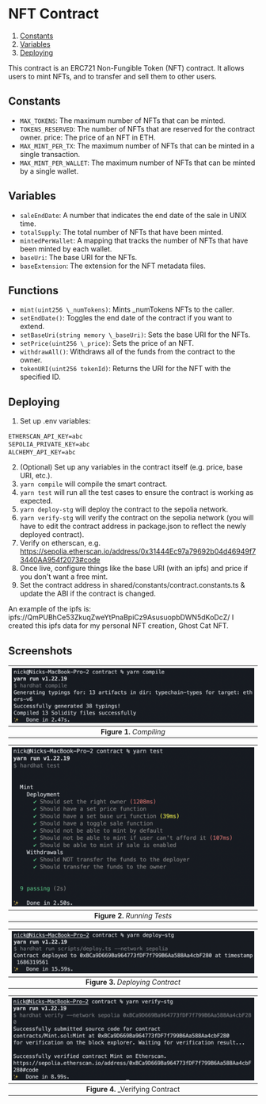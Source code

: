 # NFT Contract

1. [Constants](#constants)
2. [Variables](#variables)
3. [Deploying](#deploying)

This contract is an ERC721 Non-Fungible Token (NFT) contract. It allows users to mint NFTs, and to transfer and sell them to other users.

## Constants

- `MAX_TOKENS`: The maximum number of NFTs that can be minted.
- `TOKENS_RESERVED`: The number of NFTs that are reserved for the contract owner.
  price: The price of an NFT in ETH.
- `MAX_MINT_PER_TX`: The maximum number of NFTs that can be minted in a single transaction.
- `MAX_MINT_PER_WALLET`: The maximum number of NFTs that can be minted by a single wallet.

## Variables

- `saleEndDate`: A number that indicates the end date of the sale in UNIX time.
- `totalSupply`: The total number of NFTs that have been minted.
- `mintedPerWallet`: A mapping that tracks the number of NFTs that have been minted by each wallet.
- `baseUri`: The base URI for the NFTs.
- `baseExtension`: The extension for the NFT metadata files.

## Functions

- `mint(uint256 \_numTokens)`: Mints \_numTokens NFTs to the caller.
- `setEndDate()`: Toggles the end date of the contract if you want to extend.
- `setBaseUri(string memory \_baseUri)`: Sets the base URI for the NFTs.
- `setPrice(uint256 \_price)`: Sets the price of an NFT.
- `withdrawAll()`: Withdraws all of the funds from the contract to the owner.
- `tokenURI(uint256 tokenId)`: Returns the URI for the NFT with the specified ID.

## Deploying

1. Set up .env variables:

```
ETHERSCAN_API_KEY=abc
SEPOLIA_PRIVATE_KEY=abc
ALCHEMY_API_KEY=abc
```

2. (Optional) Set up any variables in the contract itself (e.g. price, base URI, etc.).
3. `yarn compile` will compile the smart contract.
4. `yarn test` will run all the test cases to ensure the contract is working as expected.
5. `yarn deploy-stg` will deploy the contract to the sepolia network.
6. `yarn verify-stg` will verify the contract on the sepolia network (you will have to edit the contract address in package.json to reflect the newly deployed contract).
7. Verify on etherscan, e.g. https://sepolia.etherscan.io/address/0x31444Ec97a79692b04d46949f73440AA954f2073#code
8. Once live, configure things like the base URI (with an ipfs) and price if you don't want a free mint.
9. Set the contract address in shared/constants/contract.constants.ts & update the ABI if the contract is changed.

An example of the ipfs is: ipfs://QmPUBhCe53ZkuqZweYtPnaBpiCz9AsusuopbDWN5dKoDcZ/
I created this ipfs data for my personal NFT creation, Ghost Cat NFT.

## Screenshots

| <img src="screenshots\1.png" width="500"> |
| :---------------------------------------: |
|         **Figure 1.** _Compiling_         |

| <img src="screenshots\2.png" width="500"> |
| :---------------------------------------: |
|       **Figure 2.** _Running Tests_       |

| <img src="screenshots\3.png" width="500"> |
| :---------------------------------------: |
|    **Figure 3.** _Deploying Contract_     |

| <img src="screenshots\4.png" width="500"> |
| :---------------------------------------: |
|    **Figure 4.** \_Verifying Contract     |
